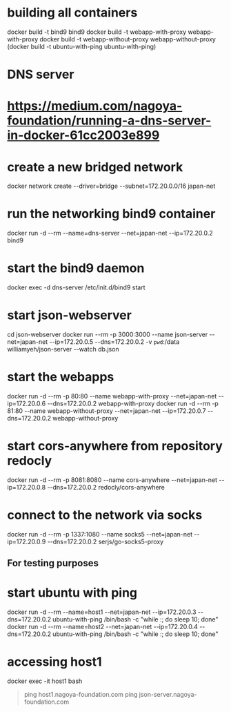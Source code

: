 # building all containers
docker build -t bind9 bind9
docker build -t webapp-with-proxy webapp-with-proxy
docker build -t webapp-without-proxy webapp-without-proxy
(docker build -t ubuntu-with-ping ubuntu-with-ping)

# DNS server
# https://medium.com/nagoya-foundation/running-a-dns-server-in-docker-61cc2003e899
# <see files in networking>
# create a new bridged network
docker network create --driver=bridge --subnet=172.20.0.0/16 japan-net
# run the networking bind9 container
docker run -d --rm --name=dns-server --net=japan-net --ip=172.20.0.2 bind9
# start the bind9 daemon
docker exec -d dns-server /etc/init.d/bind9 start

# start json-webserver
cd json-webserver
docker run --rm -p 3000:3000 --name json-server --net=japan-net --ip=172.20.0.5 --dns=172.20.0.2 -v `pwd`:/data williamyeh/json-server --watch db.json

# start the webapps
docker run -d --rm -p 80:80 --name webapp-with-proxy --net=japan-net --ip=172.20.0.6 --dns=172.20.0.2 webapp-with-proxy
docker run -d --rm -p 81:80 --name webapp-without-proxy --net=japan-net --ip=172.20.0.7 --dns=172.20.0.2 webapp-without-proxy

# start cors-anywhere from repository redocly
docker run -d --rm -p 8081:8080 --name cors-anywhere --net=japan-net --ip=172.20.0.8 --dns=172.20.0.2 redocly/cors-anywhere

# connect to the network via socks
docker run -d --rm -p 1337:1080 --name socks5 --net=japan-net --ip=172.20.0.9 --dns=172.20.0.2 serjs/go-socks5-proxy

## For testing purposes
# start ubuntu with ping
docker run -d --rm --name=host1 --net=japan-net --ip=172.20.0.3 --dns=172.20.0.2 ubuntu-with-ping /bin/bash -c "while :; do sleep 10; done"
docker run -d --rm --name=host2 --net=japan-net --ip=172.20.0.4 --dns=172.20.0.2 ubuntu-with-ping /bin/bash -c "while :; do sleep 10; done"
# accessing host1
docker exec -it host1 bash
> ping host1.nagoya-foundation.com
> ping json-server.nagoya-foundation.com